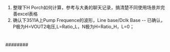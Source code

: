 
1.  整理下H Porch如何计算，参考与大勇的聊天记录，搞清楚不同使用场景并完善excel表格
2.  确认下3511A上Pump Frequence的波形，Line base/Dclk Base
	-- 已确认，P极为H=VOUT2电压,L=Ratio_L，N极为H=Ratio_H，L=0；

# 
##
###
####
#####
######
########